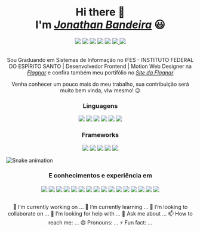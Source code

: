 <div>
  <h1 align="center">Hi there 👋 <br> I'm <a href="https://www.linkedin.com/in/jonathan-bandeira-07b145143/"><i>Jonathan Bandeira</i></a> 😃️</h1>
  <div align="center">
    <a href="https://www.instagram.com/ojonathanbandeira/" target="_blank"><img src="https://img.shields.io/badge/-Instagram-%23E4405F?style=for-the-badge&logo=instagram&logoColor=white" target="_blank"></a>
  <a href="https://www.facebook.com/flagnar" target="_blank"><img src="https://img.shields.io/badge/Facebook-1877F2?style=for-the-badge&logo=facebook&logoColor=white" target="_blank"></a>
  <a href="https://www.behance.net/flagnar" target="_blank"><img src="https://img.shields.io/badge/-Behance-blue?style=for-the-badge&logo=behance&logoColor=white" target="_blank"></a>
    <a href="https://www.instagram.com/flagnarweb/" target="_blank"><img src="https://img.shields.io/badge/-Instagram-%23E4405F?style=for-the-badge&logo=instagram&logoColor=white" target="_blank"></a>
  <a href="https://t.me/jonathanbandeiraa"><img src="https://img.shields.io/badge/Telegram-2CA5E0?style=for-the-badge&logo=telegram&logoColor=white" target="_blank"></a>
  <a href="mailto:jonatanbandeira21@gmail.com"><img src="https://img.shields.io/badge/Gmail-D14836?style=for-the-badge&logo=gmail&logoColor=white" target="_blank">
  <a href="wa.link/blwxvi"><img src="https://img.shields.io/badge/WhatsApp-25D366?style=for-the-badge&logo=whatsapp&logoColor=white" target="_blank">
  </a> 
    <br><br>
    <div align="center">
  <p>Sou Graduando em Sistemas de Informação no IFES - INSTITUTO FEDERAL DO ESPÍRITO SANTO | Desenvolvedor Frontend | Motion Web Designer na <a href="https://www.instagram.com/flagnarweb/"><i>Flagnar</i></a> e confira também meu portifólio no <a href="https://flagnar.com.br/" target="_blank"><i>Site da Flagnar</i></a></p>
</div>
  </a>
  <p align="center">Venha conhecer um pouco mais do meu trabalho, sua contribuição será muito bem vinda, vlw mesmo! 😉️</p>
</div>
<div align="center">
  <h3>Linguagens</h3>
  <img src="https://img.shields.io/badge/HTML5-E34F26?style=for-the-badge&logo=html5&logoColor=white">
  <img src="https://img.shields.io/badge/CSS3-1572B6?style=for-the-badge&logo=css3&logoColor=white">
  <img src="https://img.shields.io/badge/Python-3776AB?style=for-the-badge&logo=python&logoColor=white">
  <img src="https://img.shields.io/badge/JavaScript-323330?style=for-the-badge&logo=javascript&logoColor=F7DF1E">
  <img src="https://img.shields.io/badge/Java-ED8B00?style=for-the-badge&logo=java&logoColor=white">
  <img src="https://img.shields.io/badge/C-00599C?style=for-the-badge&logo=c&logoColor=white">
 </div>
<div align="center">
  <h3>Frameworks</h3>
     <img src="https://img.shields.io/badge/Bootstrap-563D7C?style=for-the-badge&logo=bootstrap&logoColor=white">
     <img src="https://img.shields.io/badge/Vue.js-35495E?style=for-the-badge&logo=vue.js&logoColor=4FC08D">
     <img src="https://img.shields.io/badge/React-20232A?style=for-the-badge&logo=react&logoColor=61DAFB">
     <img src="https://img.shields.io/badge/react_native-%2320232a.svg?style=for-the-badge&logo=react&logoColor=%2361DAFB">
     <img src="https://img.shields.io/badge/Angular-DD0031?style=for-the-badge&logo=angular&logoColor=white">
 </div>
  
  ![Snake animation](https://github.com/danielbped/danielbped/blob/output/github-contribution-grid-snake.svg)
  
  <div align="center" valign="top">
    <h3>E conhecimentos e experiência em</h3>
    <img align="center" src="https://aleen42.github.io/badges/src/behance.svg">
    <img align="center"src="https://aleen42.github.io/badges/src/photoshop.svg">
    <img align="center" src="https://aleen42.github.io/badges/src/illustrator.svg">
    <img align="center" src="https://aleen42.github.io/badges/src/after_effects.svg">
    <img align="center" src="https://aleen42.github.io/badges/src/premiere.svg">
    <img align="center" src="https://img.shields.io/badge/Wordpress-21759B?style=for-the-badge&logo=wordpress&logoColor=white">
    <img align="center" src="https://img.shields.io/badge/Canva-%2300C4CC.svg?&style=for-the-badge&logo=Canva&logoColor=white">
    <img align="center" src="https://img.shields.io/badge/Figma-F24E1E?style=for-the-badge&logo=figma&logoColor=white">
    <img align="center" src="https://img.shields.io/badge/gimp-5C5543?style=for-the-badge&logo=gimp&logoColor=white">
    <img align="center" src="https://img.shields.io/badge/Inkscape-000000?style=for-the-badge&logo=Inkscape&logoColor=white">
    <img align="center" src="https://img.shields.io/badge/Visual_Studio-5C2D91?style=for-the-badge&logo=visual%20studio&logoColor=white">
    <img align="center" src="https://img.shields.io/badge/sublime_text-%23575757.svg?&style=for-the-badge&logo=sublime-text&logoColor=important">
    <img align="center" src="https://img.shields.io/badge/Notion-000000?style=for-the-badge&logo=notion&logoColor=white">
    <img align="center" src="https://img.shields.io/badge/Trello-0052CC?style=for-the-badge&logo=trello&logoColor=white">
    <img align="center" src="https://img.shields.io/badge/GIT-E44C30?style=for-the-badge&logo=git&logoColor=white">
    <img align="center" src="https://img.shields.io/badge/Duolingo-58CC02?style=for-the-badge&logo=Duolingo&logoColor=white">
  <br><br>
<div align="center">
  
</div>

  
🔭 I’m currently working on ...
🌱 I’m currently learning ...
👯 I’m looking to collaborate on ...
🤔 I’m looking for help with ...
💬 Ask me about ...
📫 How to reach me: ...
😄 Pronouns: ...
⚡ Fun fact: ...










